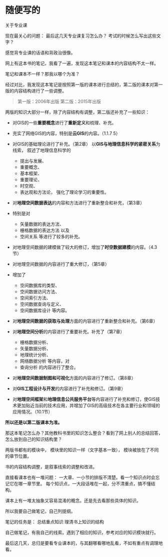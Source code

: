 # 随便写的

关于专业课

现在最关心的问题：
最后这几天专业课复习怎么办？
考试的时候怎么写出这些文字？

感觉背专业课的话语和背政治很像。

网上有这本书的笔记，我看了一遍，发现这本笔记和课本的内容结构不太一样。

笔记和课本不一样？那我以哪个为准？

经过对比，我发现这本笔记是按照第一版的课本进行总结的，第二版的课本对第一版的内容结构进行了一些调整。

> 第一版：2006年出版
  第二版：2015年出版

两版的知识大部分一样，除了内容结构有调整，第二版还补充了一些知识：

- 对GIS的一些**重要概念**进行了**重新定义**和梳理、补充。

- 充实了网络GIS的内容，特别是**云GIS**的内容。（1.1.7 5）

- 对GIS的基础理论进行了补充。（第2章）
以**GIS与地理信息科学的紧密关系**为线索，
叙述了地理信息科学的
  - 提出与发展、
  - 重要概念、
  - 基本框架、
  - 重要理论、
  - 时空观、
  - 表达观和方法论， 
强化了理论学习的重要性。

- 对**地理空间数据表达**的内容和方法进行了重新整合和补充，（第3章）
- 特别是对
  - 矢量数据的表达方法、 
  - 栅格数据的表达方法 以及
  - 空间关系 等进行了较多的补充。

- 对地理空间数据的建模做了较大的修订，增加了**时空数据建模**的内容。（4.3节）

- 对地理空间数据的内容进行了重大修订，（第5章）
- 增加了
  - 空间数据库的类型、
  - 空间数据访问方法、
  - 空间索引方法、
  - 空间数据查询与定义、
  - 空间数据库设计 等内容。
- 对**地理空间数据的获取与处理**方面的内容进行了重新整合和补充。（第6章）

- 对**地理空间分析**的内容进行了重要补充。补充了（第7章）
  - 栅格数据分析、
  - 矢量数据分析、
  - 地理统计分析、
  - 网络数据分析 等内容，对
  - 查询分析 的内容进行了整合。

- 对**地理空间数据制图和可视化**方面的内容进行了修订。（第8章）

- 对**GIS工程设计与开发**的内容进行了补充和修订。（第9章）

- 对**地理空间框架**和**地理信息公共服务平台**等内容进行了补充和修订，使GIS技术更加贴近当前的技术应用，并增加了GIS的高级技术在各主要行业和领域的应用情况。（10.1节）

**所以还是以第二版课本为准。**

那这本笔记怎么办？其他教科书里的知识怎么整合？看到了网上别人的总结回答，怎么放到自己的知识结构里？

两版书都有的模块中，
模块里的知识一样（文字基本一致），
模块被放在了不同的章节位置。

书的内容结构调整，是叙事线索的调整和改进。

直接看课本也有一堆问题：
一大章、一小节的排版不清楚。看一个知识点时会忘记它在哪一章节里。
每个知识点，一大段话堆在一起，分不清重点，搞不懂结构。

课本上有一堆太抽象又容易混淆的概念。还是先去看那些具体的知识。

所以我要自己做笔记，自己列提纲。

笔记的任务是：
总结重点知识
理清书上知识的结构

自己做笔记，有我自己的线索。遇到了相应的知识，参考对应的知识模块就行。

最后这几天，总归是要看专业课本的，与其翻哪看哪地乱看，不如有重点有调理地看。

<!--stackedit_data:
eyJoaXN0b3J5IjpbNDk4NTAxNTI5XX0=
-->